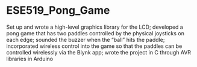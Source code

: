 # ESE519_Pong_Game
Set up and wrote a high-level graphics library for the LCD; developed a pong game that has two paddles controlled by the physical joysticks on each edge; sounded the buzzer when the “ball” hits the paddle; incorporated wireless control into the game so that the paddles can be controlled wirelessly via the Blynk app; wrote the project in C through AVR libraries in Arduino
